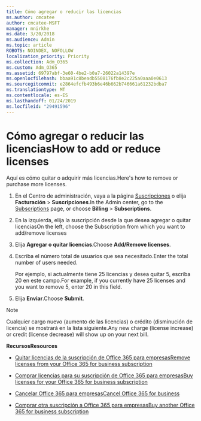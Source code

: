 ```yaml
---
title: Cómo agregar o reducir las licencias
ms.author: cmcatee
author: cmcatee-MSFT
manager: mnirkhe
ms.date: 3/20/2018
ms.audience: Admin
ms.topic: article
ROBOTS: NOINDEX, NOFOLLOW
localization_priority: Priority
ms.collection: Adm_O365
ms.custom: Adm_O365
ms.assetid: 69797abf-3e60-4be2-b0a7-26022a14397e
ms.openlocfilehash: bbaa91c8beadb5508176fb8e2c225a0aaa0e0613
ms.sourcegitcommit: e2864efcfb493b6e46b662b746661a61232bdba7
ms.translationtype: MT
ms.contentlocale: es-ES
ms.lasthandoff: 01/24/2019
ms.locfileid: "29491596"
---
```

# <a name="how-to-add-or-reduce-licenses"></a><span data-ttu-id="df0b9-102">Cómo agregar o reducir las licencias</span><span class="sxs-lookup"><span data-stu-id="df0b9-102">How to add or reduce licenses</span></span>

<span data-ttu-id="df0b9-103">Aquí es cómo quitar o adquirir más licencias.</span><span class="sxs-lookup"><span data-stu-id="df0b9-103">Here's how to remove or purchase more licenses.</span></span>
  
1. <span data-ttu-id="df0b9-104">En el Centro de administración, vaya a la página [Suscripciones](https://go.microsoft.com/fwlink/p/?linkid=842054) o elija **Facturación** \> **Suscripciones**.</span><span class="sxs-lookup"><span data-stu-id="df0b9-104">In the Admin center, go to the [Subscriptions](https://go.microsoft.com/fwlink/p/?linkid=842054) page, or choose **Billing** \> **Subscriptions**.</span></span>
    
2. <span data-ttu-id="df0b9-105">En la izquierda, elija la suscripción desde la que desea agregar o quitar licencias</span><span class="sxs-lookup"><span data-stu-id="df0b9-105">On the left, choose the Subscription from which you want to add/remove licenses</span></span>
    
3. <span data-ttu-id="df0b9-106">Elija **Agregar o quitar licencias**.</span><span class="sxs-lookup"><span data-stu-id="df0b9-106">Choose **Add/Remove licenses**.</span></span>
    
4. <span data-ttu-id="df0b9-107">Escriba el número total de usuarios que sea necesitado.</span><span class="sxs-lookup"><span data-stu-id="df0b9-107">Enter the total number of users needed.</span></span>
    
    <span data-ttu-id="df0b9-108">Por ejemplo, si actualmente tiene 25 licencias y desea quitar 5, escriba 20 en este campo.</span><span class="sxs-lookup"><span data-stu-id="df0b9-108">For example, if you currently have 25 licenses and you want to remove 5, enter 20 in this field.</span></span>
    
5. <span data-ttu-id="df0b9-109">Elija **Enviar**.</span><span class="sxs-lookup"><span data-stu-id="df0b9-109">Choose **Submit**.</span></span>
    
> [!NOTE]
> <span data-ttu-id="df0b9-110">Cualquier cargo nuevo (aumento de las licencias) o crédito (disminución de licencia) se mostrará en la lista siguiente.</span><span class="sxs-lookup"><span data-stu-id="df0b9-110">Any new charge (license increase) or credit (license decrease) will show up on your next bill.</span></span> 
  
 <span data-ttu-id="df0b9-111">**Recursos**</span><span class="sxs-lookup"><span data-stu-id="df0b9-111">**Resources**</span></span>
  
- [<span data-ttu-id="df0b9-112">Quitar licencias de la suscripción de Office 365 para empresas</span><span class="sxs-lookup"><span data-stu-id="df0b9-112">Remove licenses from your Office 365 for business subscription</span></span>](https://support.office.com/article/9c64d127-e2dd-4ecc-81f5-2f87e5a74803)
    
- [<span data-ttu-id="df0b9-113">Comprar licencias para su suscripción de Office 365 para empresas</span><span class="sxs-lookup"><span data-stu-id="df0b9-113">Buy licenses for your Office 365 for business subscription</span></span>](https://support.office.com/article/36081d8d-b3fa-4948-8c34-e217bba825e1)
    
- [<span data-ttu-id="df0b9-114">Cancelar Office 365 para empresas</span><span class="sxs-lookup"><span data-stu-id="df0b9-114">Cancel Office 365 for business</span></span>](https://support.office.com/article/b1bc0bef-4608-4601-813a-cdd9f746709a)
    
- [<span data-ttu-id="df0b9-115">Comprar otra suscripción a Office 365 para empresas</span><span class="sxs-lookup"><span data-stu-id="df0b9-115">Buy another Office 365 for business subscription</span></span>](https://support.office.com/article/fab3b86c-3359-4042-8692-5d4dc7550b7c)
    

